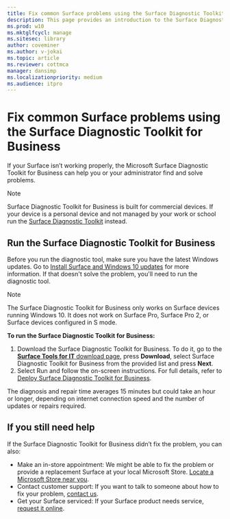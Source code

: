 ```yaml
---
title: Fix common Surface problems using the Surface Diagnostic Toolkit for Business
description: This page provides an introduction to the Surface Diagnostic Toolkit for Business for use in commercial environments.
ms.prod: w10
ms.mktglfcycl: manage
ms.sitesec: library
author: coveminer
ms.author: v-jokai
ms.topic: article
ms.reviewer: cottmca
manager: dansimp
ms.localizationpriority: medium
ms.audience: itpro
---
```


# Fix common Surface problems using the Surface Diagnostic Toolkit for Business

If your Surface isn’t working properly, the Microsoft Surface Diagnostic Toolkit for Business can help you or your administrator find and solve problems.

> [!NOTE]
> Surface Diagnostic Toolkit for Business is built for commercial devices. If your device is a personal device and not managed by your work or school run the [Surface Diagnostic Toolkit](https://support.microsoft.com/en-us/help/4037239/surface-fix-common-surface-problems-using-surface-diagnostic-toolkit) instead.

## Run the Surface Diagnostic Toolkit for Business

Before you run the diagnostic tool, make sure you have the latest Windows updates. Go to [Install Surface and Windows 10 updates](https://support.microsoft.com/en-us/help/4023505/surface-install-surface-and-windows-updates) for more information. If that doesn't solve the problem, you'll need to run the diagnostic tool.

> [!NOTE]
> The Surface Diagnostic Toolkit for Business only works on Surface devices running Windows 10. It does  not work on Surface Pro, Surface Pro 2, or Surface devices configured in S mode.

**To run the Surface Diagnostic Toolkit for Business:**

1. Download the Surface Diagnostic Toolkit for Business. To do it, go to the [**Surface Tools for IT** download page](https://www.microsoft.com/download/details.aspx?id=46703), press **Download**, select Surface Diagnostic Toolkit for Business from the provided list and press **Next**.
2. Select Run and follow the on-screen instructions. For full details, refer to [Deploy Surface Diagnostic Toolkit for Business](https://docs.microsoft.com/surface/surface-diagnostic-toolkit-business).

The diagnosis and repair time averages 15 minutes but could take an hour or longer, depending on internet connection speed and the number of updates or repairs required. 

## If you still need help

If the Surface Diagnostic Toolkit for Business didn’t fix the problem, you can also:

- Make an in-store appointment: We might be able to fix the problem or provide a replacement Surface at your local Microsoft Store. [Locate a Microsoft Store near you](https://www.microsoft.com/store/locations/find-a-store?WT.mc_id=MSC_Solutions_en_us_scheduleappt).
- Contact customer support: If you want to talk to someone about how to fix your problem, [contact us](https://support.microsoft.com/en-us/help/4037645/contact-surface-warranty-and-software-support-for-business).
- Get your Surface serviced: If your Surface product needs service, [request it online](https://mybusinessservice.surface.com/). 
